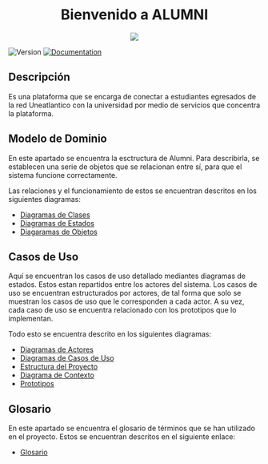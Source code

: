 <h1 align="center">Bienvenido a ALUMNI </h1>
<div align="center">
  <image src="./Imágenes/Logo.png" align="center">
</div>
<p>
  <img alt="Version" src="https://img.shields.io/badge/version-1.0-blue.svg?cacheSeconds=2592000" />
  <a href="empty" target="_blank">
    <img alt="Documentation" src="https://img.shields.io/badge/documentation-yes-brightgreen.svg" />
  </a>
</p>

## Descripción

Es una plataforma que se encarga de conectar a estudiantes egresados de la red Uneatlantico con la universidad por medio de servicios que concentra la plataforma.

## Modelo de Dominio
  En este apartado se encuentra la esctructura de Alumni. Para describirla, se establecen una serie de objetos que se relacionan entre sí, para que el sistema funcione correctamente. 
  
  Las relaciones y el funcionamiento de estos se encuentran descritos en los siguientes diagramas:

  - [Diagramas de Clases](/Modelo_de_Dominio/Diagramas_de_Clases/)
  - [Diagramas de Estados](/Modelo_de_Dominio/Diagramas_de_Estado/)
  - [Diagaramas de Objetos](/Modelo_de_Dominio/Diagramas_de_Objetos/)

## Casos de Uso

  Aquí se encuentran los casos de uso detallado mediantes diagramas de estados. Estos estan repartidos entre los actores del sistema. Los casos de uso se encuentran estructurados por actores, de tal forma que solo se muestran los casos de uso que le corresponden a cada actor. A su vez, cada caso de uso se encuentra relacionado con los prototipos que lo implementan. 
  
  Todo esto se encuentra descrito en los siguientes diagramas:

  - [Diagramas de Actores](/Caso_de_Uso/Actores/)
  - [Diagramas de Casos de Uso](/Caso_de_Uso/Casos_de_Uso/)
  - [Estructura del Proyecto](/Caso_de_Uso/Estructura/)
  - [Diagrama de Contexto](/Caso_de_Uso/Contexto/)
  - [Prototipos](/Caso_de_Uso/Prototipos/)


 ## Glosario
  En este apartado se encuentra el glosario de términos que se han utilizado en el proyecto. Estos se encuentran descritos en el siguiente enlace:

  - [Glosario](/Glosario/)

